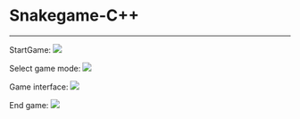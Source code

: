 # Snakegame-C++
___

StartGame: 
![](https://github.com/chotipongp/Snakegame-C-/blob/master/1.PNG)

Select game mode:
![](https://github.com/chotipongp/Snakegame-C-/blob/master/2.PNG)

Game interface:
![](https://github.com/chotipongp/Snakegame-C-/blob/master/3.PNG)

End game:
![](https://github.com/chotipongp/Snakegame-C-/blob/master/4.PNG)


